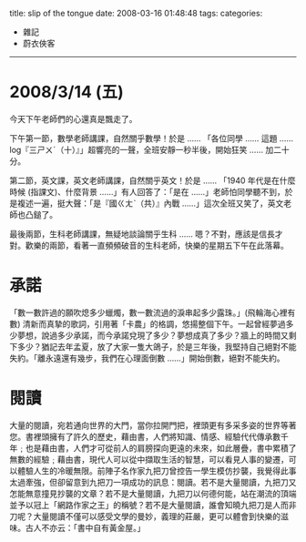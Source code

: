 title: slip of the tongue
date: 2008-03-16 01:48:48
tags:
categories:
- 雜記
- 蔚衣俠客
---

# 2008/3/14 (五)

今天下午老師們的心還真是飄走了。

<!-- more -->

下午第一節，數學老師講課，自然關乎數學！於是 …… 「各位同學 …… 這題 …… log『三ㄕㄨˊ（十）』」超響亮的一聲，全班安靜一秒半後，開始狂笑 …… 加二十分。

第二節，英文課，英文老師講課，自然關乎英文！於是 …… 「1940 年代是在什麼時候 (指課文)、什麼背景 ……」有人回答了：「是在 ……」老師怕同學聽不到，於是複述一遍，挺大聲：「是『國ㄍㄤˋ（共）』內戰 ……」這次全班又笑了，英文老師也凸鎚了。

最後兩節，生科老師講課，無疑地談論關乎生科 …… 嗯？不對，應該是信長才對。歡樂的兩節，看著一直頻頻破音的生科老師，快樂的星期五下午在此落幕。

# 承諾

「數一數許過的願吹熄多少蠟燭，數一數流過的淚串起多少露珠。」(飛輪海心裡有數) 清新而真摯的歌詞，引用著「卡農」的格調，悠揚整個下午。一起曾經夢過多少夢想，說過多少承諾，而今承諾兌現了多少？夢想成真了多少？牆上的時間又剩下多少？猶記去年孟夏，放了大家一隻大鴿子，於是三年後，我堅持自己絕對不能失約。「離永遠還有幾步，我們在心理面倒數 ……」開始倒數，絕對不能失約。

# 閱讀

大量的閱讀，宛若通向世界的大門，當你拉開門把，裡頭更有多采多姿的世界等著您。書裡頭擁有了許久的歷史，藉由書，人們將知識、情感、經驗代代傳承數千年﹔也是藉由書，人們才可從前人的肩膀探向更遠的未來，如此層疊，書中累積了無數的經驗﹔藉由書，現代人可以從中擷取生活的智慧，可以看見人事的變遷，可以體驗人生的冷暖無限。前陣子名作家九把刀曾控告一學生模仿抄襲，我覺得此事太過牽強，但卻留意到九把刀一項成功的訊息：閱讀。若不是大量閱讀，九把刀又怎能無意撞見抄襲的文章？若不是大量閱讀，九把刀以何德何能，站在潮流的頂端並予以冠上「網路作家之王」的稱號？若不是大量閱讀，誰會知曉九把刀是人而非刀呢？大量閱讀不僅可以感受文學的曼妙，義理的莊嚴，更可以體會到快樂的滋味。古人不亦云：「書中自有黃金屋。」